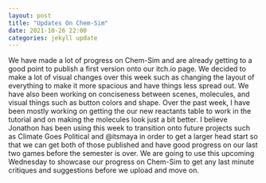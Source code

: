 ```yaml
---
layout: post
title: "Updates On Chem-Sim"
date: 2021-10-26 22:00
categories: jekyll update
---
```

We have made a lot of progress on Chem-Sim and are already getting to a good point
to publish a first version onto our itch.io page. We decided to make a lot of visual
changes over this week such as changing the layout of everything to make it more
spacious and have things less spread out. We have also been working on conciseness
between scenes, molecules, and visual things such as button colors and shape.
Over the past week, I have been mostly working on getting the our new reactants
table to work in the tutorial and on making the molecules look just a bit better.
I believe Jonathon has been using this week to transition onto future projects such
as Climate Goes Political and @itsmaya in order to get a larger head start so that
we can get both of those published and have good progress on our last two games
before the semester is over. We are going to use this upcoming Wednesday to showcase
our progress on Chem-Sim to get any last minute critiques and suggestions before we
upload and move on.
